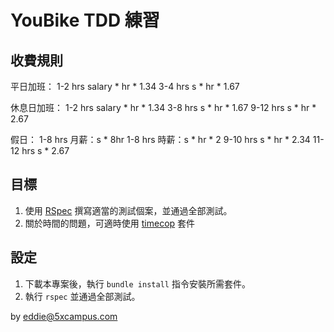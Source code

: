 # YouBike TDD 練習

## 收費規則

平日加班：
1-2 hrs salary * hr * 1.34
3-4 hrs s * hr * 1.67

休息日加班：
1-2 hrs salary * hr * 1.34
3-8 hrs s * hr * 1.67
9-12 hrs s * hr * 2.67

假日：
1-8 hrs 月薪：s * 8hr
1-8 hrs 時薪：s * hr * 2
9-10 hrs s * hr * 2.34
11-12 hrs s * 2.67



## 目標

1. 使用 [RSpec](https://rspec.info/) 撰寫適當的測試個案，並通過全部測試。
2. 關於時間的問題，可適時使用 [timecop](https://github.com/travisjeffery/timecop) 套件

## 設定

1. 下載本專案後，執行 `bundle install` 指令安裝所需套件。
2. 執行 `rspec` 並通過全部測試。

by eddie@5xcampus.com
